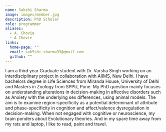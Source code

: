 ```yaml
---
name: Sakshi Sharma
image: images/member.jpg
description: PhD Scholar
role: programmer
aliases:
  - A. Chovie
  - A Chovie
links:
  home-page: ""
  email: sak5shi.sharma93@gmail.com
  github: ""
---
```


I am a third year Graduate student with Dr. Varsha Singh working on an interdisciplinary project in collaboration with AIIMS, New Delhi. I have bachelors degree in Life Sciences from Miranda House, University of Delhi and Masters in Zoology from SPPU, Pune. My PhD question mainly focuses on understanding alterations in decision-making in affective disorders such as Anxiety with the underlying sex differences, using animal models. The aim is to examine region-specificity as a potential determinant of attribute and phase-specificity in cognition and affect/valence dysregulation in decision-making. When not engaged with cognitive or neuroscience, my brain ponders about Evolutionary theories. And in my spare time away from my rats and laptop, I like to read, paint and travel. 

